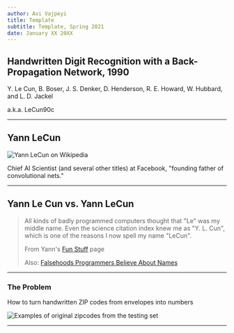 ```yaml
---
author: Avi Vajpeyi
title: Template
subtitle: Template, Spring 2021
date: January XX 20XX
---
```


## Handwritten Digit Recognition with a Back-Propagation Network, 1990

Y. Le Cun, B. Boser, J. S. Denker, D. Henderson, R. E. Howard, W. Hubbard, and L. D. Jackel

a.k.a. LeCun90c

---

## Yann LeCun

![Yann LeCun on Wikipedia](images/lecun.png)

Chief AI Scientist (and several other titles) at Facebook, "founding father of convolutional nets."

---

## Yann Le Cun vs. Yann LeCun

> All kinds of badly programmed computers thought that "Le" was my middle name. Even the science citation index knew me as "Y. L. Cun", which is one of the reasons I now spell my name "LeCun".
>
> From Yann's [Fun Stuff](http://yann.lecun.com/ex/fun/) page
>
> Also: [Falsehoods Programmers Believe About Names](https://www.kalzumeus.com/2010/06/17/falsehoods-programmers-believe-about-names/)

---

### The Problem

How to turn handwritten ZIP codes from envelopes into numbers

![Examples of original zipcodes from the testing set](images/original.png)

---
